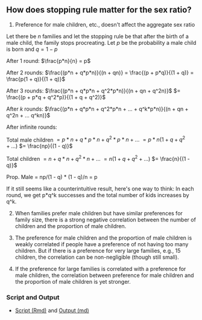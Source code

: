 ## How does stopping rule matter for the sex ratio?

1. Preference for male children, etc., doesn't affect the aggregate sex ratio

Let there be $n$ families and let the stopping rule be that after the birth of a male child, the family stops procreating. Let $p$ be the probability a male child is born and $q = 1 -p$

After 1 round:  $\frac{p*n}{n} = p$

After 2 rounds: $\frac{(p*n + q*p*n)}{(n + qn)} = \frac{(p + p*q)}{(1 + q)} = \frac{p(1 + q)}{(1 + q)}$

After 3 rounds: $\frac{(p*n + q*p*n + q^2*p*n)}{(n + qn + q^2n)}$
                $= \frac{(p + p*q + q^2*p)}{(1 + q + q^2)}$
                

After $k$ rounds: $\frac{(p*n + q*p*n + q^2*p*n + ... + q^k*p*n)}{(n + qn + q^2n + ... q^kn)}$

After infinite rounds:  

Total male children $= p*n + q*p*n + q^2*p*n + \ldots$
                    $= p*n (1 + q + q^2 + \ldots)$
                    $= \frac{np}{(1 - q)}$

Total children $= n + q*n + q^2*n + \ldots$
               $= n (1 + q + q^2 + \ldots)$
               $= \frac{n}{(1 - q)}$

Prop. Male     = np/(1 - q) * (1 - q)/n
               = p

If it still seems like a counterintuitive result, here's one way to think: In each round, we get p*q^k successes and the total number of kids increases by q^k.  

2. When families prefer male children but have similar preferences for family size, there is a strong negative correlation between the number of children and the proportion of male children.

3. The preference for male children and the proportion of male children is weakly correlated if people have a preference of not having too many children. But if there is a preference for very large families, e.g., 15 children, the correlation can be non-negligible (though still small). 

4. If the preference for large families is correlated with a preference for male children, the correlation between preference for male children and the proportion of male children is yet stronger.


### Script and Output

* [Script (Rmd)](prop_men.Rmd) and [Output (md)](prop_men.md)